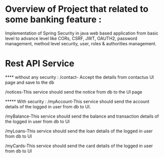# Overview of Project that related to some banking feature :
Implementation of Spring Security in java web based application from basic level 
to advance level like CORs, CSRF, JWT, OAUTH2, password management, 
method level security, user, 
roles & authorities management.

# Rest API Service 
**** without any security :
/contact- Accept the details from contactus UI page and save to the db

/notices-This service should send the notice from db to the UI page

***** With security :
/myAccount-This service should send the account details of the logged in user from db to UI.

/myBalance-This service should send the balance and transaction details of the logged in user from db to UI

/myLoans-This service should send the loan details of the logged in user from db to UI

/myCards-This service should send the card details of the logged in user from db to UI


